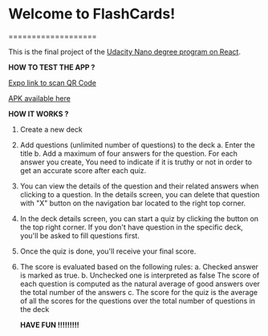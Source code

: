 # Welcome to FlashCards!
===================
    
This is the final project of the [Udacity Nano degree program on React](https://www.udacity.com/course/react-nanodegree--nd019). 
    
**HOW TO TEST THE APP ?**
    
[Expo link to scan QR Code](https://expo.io/@rokal/flash-cards)

    
[APK available here](https://exp-shell-app-assets.s3-us-west-1.amazonaws.com/android%2F%40rokal%2Fflash-cards-9347447a-eb2a-11e7-afed-0a580a78280f-signed.apk) 
    
**HOW IT WORKS ?**
    
 1. Create  a new deck
 2. Add questions (unlimited number of questions) to the deck
	 a.  Enter the title
	 b.  Add a maximum of four answers for the question. For each answer you create, You need to indicate if it is truthy                 or not in order to get an accurate score after each quiz.
3. You can view the details of the question and their related answers when clicking to a question. In the details screen, you can delete that question with "X" button on the navigation bar located to the right top corner.
4. In the deck details screen, you can start a quiz by clicking the button on the top right corner. If you don't have question in the specific deck, you'll be asked to fill questions first.
5. Once the quiz is done, you'll receive your final score.
6. The score is evaluated based on the following rules:
    		a. Checked answer is marked as true.
    		b. Unchecked one is interpreted as false
    		The score of each question is computed as the natural average of good answers over the total number of the answers
    		c. The score for the quiz is the average of all the scores for the questions over the total number of questions in the deck
    
    **HAVE FUN !!!!!!!!!** 
    	  

